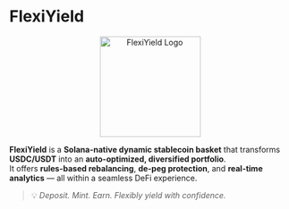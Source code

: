 # FlexiYield

<p align="center">
  <img src="https://github.com/user-attachments/assets/914406e9-f41d-492e-962b-fb2263040d0b" alt="FlexiYield Logo" width="180" height="180">
</p>

**FlexiYield** is a **Solana-native dynamic stablecoin basket** that transforms **USDC/USDT** into an **auto-optimized, diversified portfolio**.  
It offers **rules-based rebalancing**, **de-peg protection**, and **real-time analytics** — all within a seamless DeFi experience.

> 💡 *Deposit. Mint. Earn. Flexibly yield with confidence.*
